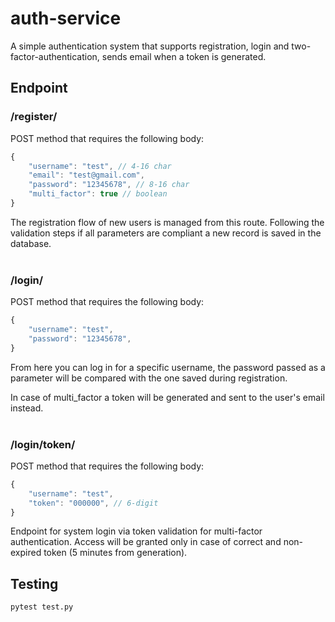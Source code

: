 # auth-service
A simple authentication system that supports registration, login and two-factor-authentication, sends email when a token is generated.

## Endpoint
### /register/
POST method that requires the following body:
```javascript
{
    "username": "test", // 4-16 char
    "email": "test@gmail.com",
    "password": "12345678", // 8-16 char
    "multi_factor": true // boolean
}
```
The registration flow of new users is managed from this route. Following the validation steps if all parameters are compliant a new record is saved in the database.
<br/><br/>
### /login/
POST method that requires the following body:
```javascript
{
    "username": "test",
    "password": "12345678",
}
```
From here you can log in for a specific username, the password passed as a parameter will be compared with the one saved during registration.

In case of multi_factor a token will be generated and sent to the user's email instead.
<br/><br/>
### /login/token/
POST method that requires the following body:
```javascript
{
    "username": "test",
    "token": "000000", // 6-digit
}
```
Endpoint for system login via token validation for multi-factor authentication. Access will be granted only in case of correct and non-expired token (5 minutes from generation).

## Testing
```bash
pytest test.py
```
